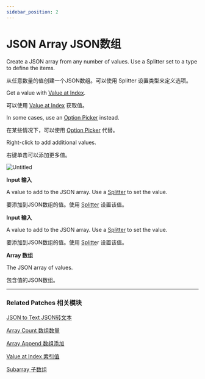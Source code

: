 ```yaml
---
sidebar_position: 2
---
```


# JSON Array JSON数组

Create a JSON array from any number of values. Use a Splitter set to a type to define the items.

从任意数量的值创建一个JSON数组。可以使用 Splitter 设置类型来定义选项。

Get a value with [Value at Index](https://www.notion.so/Value-at-Index-e23667c4b77b44b882f3936b67309eac).

可以使用 [Value at Index](https://www.notion.so/Value-at-Index-e23667c4b77b44b882f3936b67309eac) 获取值。

In some cases, use an [Option Picker](https://www.notion.so/Option-Picker-26fa02ba463b47be8b9c4098357d5dfb) instead.

在某些情况下，可以使用 [Option Picker](https://www.notion.so/Option-Picker-26fa02ba463b47be8b9c4098357d5dfb) 代替。

Right-click to add additional values.

右键单击可以添加更多值。

![Untitled](https://s3.us-west-2.amazonaws.com/secure.notion-static.com/3a830233-6336-4a8e-bf44-e078ea886036/Untitled.png?X-Amz-Algorithm=AWS4-HMAC-SHA256&X-Amz-Content-Sha256=UNSIGNED-PAYLOAD&X-Amz-Credential=AKIAT73L2G45EIPT3X45%2F20220602%2Fus-west-2%2Fs3%2Faws4_request&X-Amz-Date=20220602T164620Z&X-Amz-Expires=86400&X-Amz-Signature=ccc8161e018b7dae4e11013721edd12a5ce14d9f5e26ba4fb4d34b164a31bf6c&X-Amz-SignedHeaders=host&response-content-disposition=filename%20%3D%22Untitled.png%22&x-id=GetObject)

**Input 输入**

A value to add to the JSON array. Use a [Splitter](https://www.notion.so/Splitter-6ad291b734314bfdaace0a4b8abf3d91) to set the value.

要添加到JSON数组的值。使用 [Splitter](https://www.notion.so/Splitter-6ad291b734314bfdaace0a4b8abf3d91) 设置该值。

**Input 输入**

A value to add to the JSON array. Use a [Splitter](https://www.notion.so/Splitter-6ad291b734314bfdaace0a4b8abf3d91) to set the value.

要添加到JSON数组的值。使用 [Splitte](https://www.notion.so/Splitter-6ad291b734314bfdaace0a4b8abf3d91)r 设置该值。

**Array 数组**

The JSON array of values.

包含值的JSON数组。

------

### Related Patches 相关模块

[JSON to Text JSON转文本](https://www.notion.so/JSON-to-Text-JSON-4588bc744b584d629fb8dc1091173864)

[Array Count 数组数量](https://www.notion.so/Array-Count-d3eb7de9a25945ef8525e52317509c86)

[Array Append 数组添加](https://www.notion.so/Array-Append-dbfec52d66f94e1db81c8ef5d8bc3606)

[Value at Index 索引值](https://www.notion.so/Value-at-Index-e23667c4b77b44b882f3936b67309eac)

[Subarray 子数组](https://www.notion.so/Subarray-ae5b652af97844f2942aad3e639c1f51)
